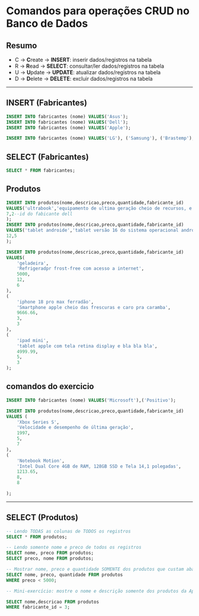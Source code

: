 # Comandos para operações CRUD no Banco de Dados

## Resumo

- C -> **C**reate   -> **INSERT**: inserir dados/registros na tabela
- R -> **R**ead     -> **SELECT**: consultar/ler dados/registros na tabela
- U -> **U**pdate   -> **UPDATE**: atualizar dados/registros na tabela
- D -> **D**elete   -> **DELETE**: excluir dados/registros na tabela

---

## INSERT (Fabricantes)

```sql
INSERT INTO fabricantes (nome) VALUES('Asus');
INSERT INTO fabricantes (nome) VALUES('Dell');
INSERT INTO fabricantes (nome) VALUES('Apple');

INSERT INTO fabricantes (nome) VALUES('LG'), ('Samsung'), ('Brastemp');
```

## SELECT (Fabricantes)

```sql
SELECT * FROM fabricantes;
```
## Produtos

```sql
INSERT INTO produtos(nome,descricao,preco,quantidade,fabricante_id)
VALUES('ultrabook','equipamento de ultima geração cheio de recursos, e etc e tal...',3999.45,
7,2--id do fabicante dell
);
INSERT INTO produtos(nome,descricao,preco,quantidade,fabricante_id)
VALUES('tablet androide','tablet versão 16 do sistema operacional androide, possui tela de 10 polegadas e armazenamento de 128 gb ',900,
12,5
);

INSERT INTO produtos(nome,descricao,preco,quantidade,fabricante_id)
VALUES(
    'geladeira',
    'Refrigeradpr frost-free com acesso a internet',
    5000,
    12,
    6
),
(
    'iphone 18 pro max ferradão',
    'Smartphone apple cheio das frescuras e caro pra caramba',
    9666.66,
    3,
    3
),
(
    'ipad mini',
    'tablet apple com tela retina display e bla bla bla',
    4999.99,
    5,
    3
);

```
## comandos do exercicio

```sql
INSERT INTO fabricantes (nome) VALUES('Microsoft'),('Positivo');

INSERT INTO produtos(nome,descricao,preco,quantidade,fabricante_id)
VALUES (
    'Xbox Series S',
    'Velocidade e desempenho de última geração',
    1997,
    5,
    7
),
(
    'Notebook Motion',
    'Intel Dual Core 4GB de RAM, 128GB SSD e Tela 14,1 polegadas',
    1213.65,
    8,
    8

);

```
---

## SELECT (Produtos)

```sql
-- Lendo TODAS as colunas de TODOS os registros
SELECT * FROM produtos;

-- Lendo somente nome e preco de todos os registros
SELECT nome, preco FROM produtos;
SELECT preco, nome FROM produtos;

-- Mostrar nome, preco e quantidade SOMENTE dos produtos que custam abaixo de 5000
SELECT nome, preco, quantidade FROM produtos
WHERE preco < 5000;

-- Mini-exercício: mostre o nome e descrição somente dos produtos da Apple

SELECT nome,descricao FROM produtos
WHERE fabricante_id = 3;

```